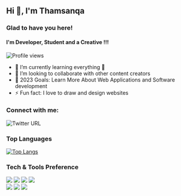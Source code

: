## Hi 👋, I'm Thamsanqa 

### Glad to have you here!

#### I'm Developer, Student and a Creative !!!
![Profile views](https://gpvc.arturio.dev/thamesssa)

- 🌱 I’m currently learning everything 🤣
- 👯 I’m looking to collaborate with other content creators
- 🥅 2023 Goals: Learn More About Web Applications and Software development  
- ⚡ Fun fact: I love to draw and design websites 

### Connect with me:

![Twitter URL](https://img.shields.io/twitter/follow/thamess_sa?label=Follow&style=social)

### Top Languages
[![Top Langs](https://github-readme-stats.vercel.app/api/top-langs/?username=thamesssa)](https://github.com/thamesssa/github-readme-stats)


### Tech & Tools Preference

<img src = "https://img.shields.io/badge/-HTML5-E34F26?style=flat&logo=html5&logoColor=white"> <img src = "https://img.shields.io/badge/-CSS3-1572B6?style=flat&logo=css3&logoColor=white">
<img src="https://img.shields.io/badge/-JavaScript-eed718?style=flat&logo=javascript&logoColor=ffffff">
<img src="https://img.shields.io/badge/-Sass-cc6699?style=flat&logo=sass&logoColor=ffffff">
<br>
<img src="http://img.shields.io/badge/-Git-F1502F?style=flat&logo=git&logoColor=FFFFFF">
<img src="http://img.shields.io/badge/-Github-000000?style=flat&logo=github&logoColor=FFFFFF">
<img src="http://img.shields.io/badge/-VS%20Code-007ACC?style=flat&logo=visual%20studio%20code&logoColor=white">




